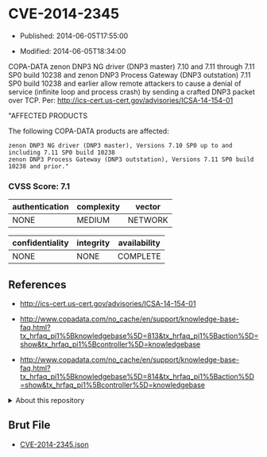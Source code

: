 # CVE-2014-2345

- Published: 2014-06-05T17:55:00

- Modified: 2014-06-05T18:34:00

COPA-DATA zenon DNP3 NG driver (DNP3 master) 7.10 and 7.11 through 7.11 SP0 build 10238 and zenon DNP3 Process Gateway (DNP3 outstation) 7.11 SP0 build 10238 and earlier allow remote attackers to cause a denial of service (infinite loop and process crash) by sending a crafted DNP3 packet over TCP. Per: http://ics-cert.us-cert.gov/advisories/ICSA-14-154-01

"AFFECTED PRODUCTS

The following COPA-DATA products are affected:

    zenon DNP3 NG driver (DNP3 master), Versions 7.10 SP0 up to and including 7.11 SP0 build 10238
    zenon DNP3 Process Gateway (DNP3 outstation), Versions 7.11 SP0 build 10238 and prior."

### CVSS Score: **7.1**

| authentication | complexity | vector |
| --- | --- | --- |
| NONE | MEDIUM | NETWORK |

| confidentiality | integrity | availability |
| --- | --- | --- |
| NONE | NONE | COMPLETE |

## References

* http://ics-cert.us-cert.gov/advisories/ICSA-14-154-01

* http://www.copadata.com/no_cache/en/support/knowledge-base-faq.html?tx_hrfaq_pi1%5Bknowledgebase%5D=813&tx_hrfaq_pi1%5Baction%5D=show&tx_hrfaq_pi1%5Bcontroller%5D=knowledgebase

* http://www.copadata.com/no_cache/en/support/knowledge-base-faq.html?tx_hrfaq_pi1%5Bknowledgebase%5D=814&tx_hrfaq_pi1%5Baction%5D=show&tx_hrfaq_pi1%5Bcontroller%5D=knowledgebase

<details>
<summary>About this repository</summary> 

  This repository is part of the project [Live Hack CVE](https://github.com/Live-Hack-CVE). Main website can be found [www.live-hack.org](https://www.live-hack.org) 
  
  Made by [Sn0wAlice](https://github.com/Sn0wAlice) for the people that care about security and need to have a feed of the latest CVEs. Hope you enjoy it, don't forget to star the repo and follow me on [Twitter](https://twitter.com/Sn0wAlice) and [Github](https://github.com/Sn0wAlice). And that is my [personnal website](https://www.alice-snow.me/)

  - [Home Page](https://github.com/Live-Hack-CVE)
  - [Framework](https://github.com/Live-Hack-CVE/cve-framework)
  - [CVE database](https://github.com/Live-Hack-CVE/full_database)
  - [Changelog](https://github.com/Live-Hack-CVE/Changelog)
</details>

## Brut File

* [CVE-2014-2345.json](https://raw.githubusercontent.com/Live-Hack-CVE/full_database/main/cves/2014/CVE-2014-2345.json)

